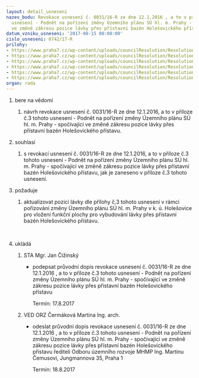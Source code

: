 ```yaml
---
layout: detail_usneseni
nazev_bodu: Revokace usnesení č. 0031/16-R ze dne 12.1.2016 , a to v příloze č.3 tohoto
  usnesení - Podnět na pořízení změny Územního plánu SÚ hl. m. Prahy - spočívající
  ve změně zákresu pozice lávky přes přístavní bazén Holešovického přístavu
datum_vzniku_usneseni: '2017-08-15 00:00:00'
cislo_usneseni: 0742/17-R
prilohy:
- https://www.praha7.cz/wp-content/uploads/councilResolution/Resolutions/29395/export/c1_duvodova_zprava~235452.doc
- https://www.praha7.cz/wp-content/uploads/councilResolution/Resolutions/29395/export/c2_pruvodni_dopis~235451.doc
- https://www.praha7.cz/wp-content/uploads/councilResolution/Resolutions/29395/export/c3_Zakresaktualizacepozicelavkyprespristavnibazen~235450.png
- https://www.praha7.cz/wp-content/uploads/councilResolution/Resolutions/29395/export/c4_prilohac3usneseniRMCP7c003116RPodnetnaporizenizmenyuzemnihoplanu~235449.pdf
- https://www.praha7.cz/wp-content/uploads/councilResolution/Resolutions/29395/export/c5_usneseni_RMC_0031_16~235448.pdf
- https://www.praha7.cz/wp-content/uploads/councilResolution/Resolutions/29395/export/export~295481.pdf
organ: rada
---
```

<ol id="urzList" class="urzList_view"><li class="urzClass1" id=""><span name="1">bere na vědomí</span><ol class="urzOlClass"><li class="urzClass2" id="" style="text-align: left;"><span><p>návrh revokace usnesení č. 0031/16-R ze dne 12.1.2016, a to v příloze č.3 tohoto usnesení - Podnět na pořízení změny Územního plánu SÚ hl. m. Prahy - spočívající ve změně zákresu pozice lávky přes přístavní bazén Holešovického přístavu.<br></p></span></li></ol></li><li class="urzClass1" id=""><span name="26">souhlasí</span><ol class="urzOlClass"><li class="urzClass2" id="" style="text-align: left;"><span><p>s revokací usnesení č. 0031/16-R ze dne 12.1.2016, a to v příloze č.3 tohoto usnesení - Podnět na pořízení změny Územního plánu SÚ hl. m. Prahy - spočívající ve změně zákresu pozice lávky přes přístavní bazén Holešovického přístavu, jak je zaneseno v příloze č.3 tohoto usnesení.</p></span></li></ol></li><li class="urzClass1" id=""><span name="62">požaduje</span><ol class="urzOlClass"><li class="urzClass2" id="" style="text-align: left;"><span><p>aktualizovat pozici lávky dle přílohy č.3 tohoto usnesení v rámci pořizování změny Územního plánu SÚ hl. m. Prahy v k. ú. Holešovice pro vložení funkční plochy pro vybudování lávky přes přístavní bazén Holešovického přístavu.&nbsp;<br></p><p><br></p></span></li></ol></li><li class="urzClass1" id="urzUkoly"><span name="1">ukládá</span><ol class="urzOlClass"><li class="urzClass2"><span><p>STA Mgr. Jan Čižinský</p></span><ul class="urzUlClass"><li class="urzClass3"><span><p>podepsat průvodní dopis revokace usnesení č. 0031/16-R ze dne 12.1.2016 , a to v příloze č.3 tohoto usnesení - Podnět na pořízení změny Územního plánu SÚ hl. m. Prahy - spočívající ve změně zákresu pozice lávky přes přístavní bazén Holešovického přístavu</p></span><span class="urzUkolTermin">  Termín:&nbsp;17.8.2017</span></li></ul></li><li class="urzClass2"><span><p>VED ORZ Čermáková Martina Ing. arch.</p></span><ul class="urzUlClass"><li class="urzClass3"><span><p>odeslat průvodní dopis revokace usnesení č. 0031/16-R ze dne 12.1.2016 , a to v příloze č.3 tohoto usnesení - Podnět na pořízení změny Územního plánu SÚ hl. m. Prahy - spočívající ve změně zákresu pozice lávky přes přístavní bazén Holešovického přístavu řediteli Odboru územního rozvoje MHMP Ing. Martinu Čemusovi, Jungmannova 35, Praha 1</p></span><span class="urzUkolTermin">  Termín:&nbsp;18.8.2017</span></li></ul></li></ol></li></ol>
